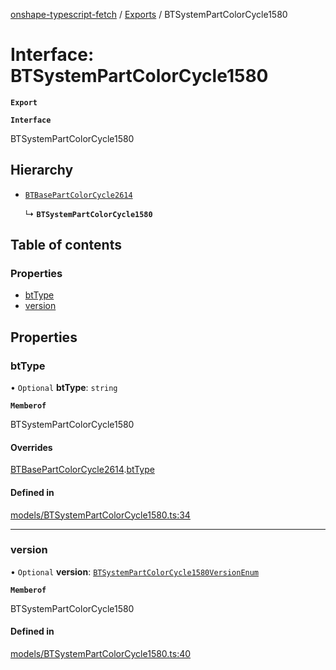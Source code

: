 [onshape-typescript-fetch](../README.md) / [Exports](../modules.md) / BTSystemPartColorCycle1580

# Interface: BTSystemPartColorCycle1580

**`Export`**

**`Interface`**

BTSystemPartColorCycle1580

## Hierarchy

- [`BTBasePartColorCycle2614`](BTBasePartColorCycle2614.md)

  ↳ **`BTSystemPartColorCycle1580`**

## Table of contents

### Properties

- [btType](BTSystemPartColorCycle1580.md#bttype)
- [version](BTSystemPartColorCycle1580.md#version)

## Properties

### btType

• `Optional` **btType**: `string`

**`Memberof`**

BTSystemPartColorCycle1580

#### Overrides

[BTBasePartColorCycle2614](BTBasePartColorCycle2614.md).[btType](BTBasePartColorCycle2614.md#bttype)

#### Defined in

[models/BTSystemPartColorCycle1580.ts:34](https://github.com/toebes/onshape-typescript-fetch/blob/3e11ae1/models/BTSystemPartColorCycle1580.ts#L34)

___

### version

• `Optional` **version**: [`BTSystemPartColorCycle1580VersionEnum`](../modules.md#btsystempartcolorcycle1580versionenum-1)

**`Memberof`**

BTSystemPartColorCycle1580

#### Defined in

[models/BTSystemPartColorCycle1580.ts:40](https://github.com/toebes/onshape-typescript-fetch/blob/3e11ae1/models/BTSystemPartColorCycle1580.ts#L40)
